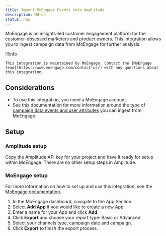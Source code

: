 ```yaml
---
title: Import MoEngage Events into Amplitude
description: WOrds
status: new
---
```


MoEngage is an insights-led customer engagement platform for the customer-obsessed marketers and product owners. This integration allows you to ingest campaign data from MoEngage for further analysis.

!!!info

    This integration is maintained by MoEngage. Contact the [MoEngage team](https://www.moengage.com/contact-us/) with any questions about this integration.

## Considerations

- To use this integration, you need a MoEngage account.
- See this documentation for more information around the type of [campaign data events and user attributes](https://partners.moengage.com/hc/en-us/articles/4409507678228-Amplitude) you can ingest from MoEngage.

## Setup

### Amplitude setup

Copy the Amplitude API key for your project and have it ready for setup within MoEngage. There are no other setup steps in Amplitude. 

### MoEngage setup

For more information on how to set up and use this integration, see the [MoEngage documentation](https://partners.moengage.com/hc/en-us/articles/4409507678228-Amplitude).

1. In the MoEngage dashboard, navigate to the App Section.
2. Select **Add App** if you would like to create a new App.
3. Enter a name for your App and click **Add**.
4. Click **Export** and choose your report type: Basic or Advanced.
5. Select your channels type, campaign date and campaign.
6. Click **Export** to finish the export process.